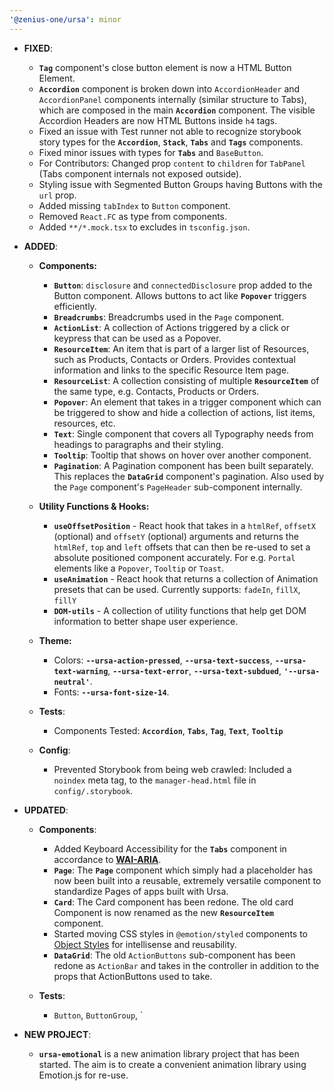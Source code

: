 ```yaml
---
'@zenius-one/ursa': minor
---
```


- **FIXED**:

  - **`Tag`** component's close button element is now a HTML Button Element.
  - **`Accordion`** component is broken down into `AccordionHeader` and
    `AccordionPanel` components internally (similar structure to Tabs), which
    are composed in the main **`Accordion`** component. The visible Accordion
    Headers are now HTML Buttons inside `h4` tags.
  - Fixed an issue with Test runner not able to recognize storybook story types
    for the **`Accordion`**, **`Stack`**, **`Tabs`** and **`Tags`** components.
  - Fixed minor issues with types for **`Tabs`** and `BaseButton`.
  - For Contributors: Changed prop `content` to `children` for `TabPanel` (Tabs
    component internals not exposed outside).
  - Styling issue with Segmented Button Groups having Buttons with the `url`
    prop.
  - Added missing `tabIndex` to `Button` component.
  - Removed `React.FC` as type from components.
  - Added `**/*.mock.tsx` to excludes in `tsconfig.json`.

- **ADDED**:

  - **Components:**

    - **`Button`**: `disclosure` and `connectedDisclosure` prop added to the
      Button component. Allows buttons to act like **`Popover`** triggers
      efficiently.
    - **`Breadcrumbs`**: Breadcrumbs used in the `Page` component.
    - **`ActionList`**: A collection of Actions triggered by a click or keypress
      that can be used as a Popover.
    - **`ResourceItem`**: An item that is part of a larger list of Resources,
      such as Products, Contacts or Orders. Provides contextual information and
      links to the specific Resource Item page.
    - **`ResourceList`**: A collection consisting of multiple **`ResourceItem`**
      of the same type, e.g. Contacts, Products or Orders.
    - **`Popover`**: An element that takes in a trigger component which can be
      triggered to show and hide a collection of actions, list items, resources,
      etc.
    - **`Text`**: Single component that covers all Typography needs from
      headings to paragraphs and their styling.
    - **`Tooltip`**: Tooltip that shows on hover over another component.
    - **`Pagination`**: A Pagination component has been built separately. This
      replaces the **`DataGrid`** component's pagination. Also used by the
      `Page` component's `PageHeader` sub-component internally.

  - **Utility Functions & Hooks:**

    - **`useOffsetPosition`** - React hook that takes in a `htmlRef`, `offsetX`
      (optional) and `offsetY` (optional) arguments and returns the `htmlRef`,
      `top` and `left` offsets that can then be re-used to set a absolute
      positioned component accurately. For e.g. `Portal` elements like a
      `Popover`, `Tooltip` or `Toast`.
    - **`useAnimation`** - React hook that returns a collection of Animation
      presets that can be used. Currently supports: `fadeIn`, `fillX`, `fillY`
    - **`DOM-utils`** - A collection of utility functions that help get DOM
      information to better shape user experience.

  - **Theme:**

    - Colors: **`--ursa-action-pressed`**, **`--ursa-text-success`**,
      **`--ursa-text-warning`**, **`--ursa-text-error`**,
      **`--ursa-text-subdued`**, **`'--ursa-neutral'`**.
    - Fonts: **`--ursa-font-size-14`**.

  - **Tests**:

    - Components Tested: **`Accordion`**, **`Tabs`**, **`Tag`**, **`Text`**,
      **`Tooltip`**

  - **Config**:

    - Prevented Storybook from being web crawled: Included a `noindex` meta tag,
      to the `manager-head.html` file in `config/.storybook`.

- **UPDATED**:

  - **Components**:

    - Added Keyboard Accessibility for the **`Tabs`** component in accordance to
      **[WAI-ARIA](https://www.w3.org/WAI/ARIA/apg/patterns/tabpanel/)**.
    - **`Page`**: The **`Page`** component which simply had a placeholder has
      now been built into a reusable, extremely versatile component to
      standardize Pages of apps built with Ursa.
    - **`Card`**: The Card component has been redone. The old card Component is
      now renamed as the new **`ResourceItem`** component.
    - Started moving CSS styles in `@emotion/styled` components to
      [Object Styles](https://emotion.sh/docs/object-styles) for intellisense
      and reusability.
    - **`DataGrid`**: The old `ActionButtons` sub-component has been redone as
      `ActionBar` and takes in the controller in addition to the props that
      ActionButtons used to take.

  - **Tests**:
    - `Button`, `ButtonGroup`, `

- **NEW PROJECT**:

  - **`ursa-emotional`** is a new animation library project that has been
    started. The aim is to create a convenient animation library using
    Emotion.js for re-use.
